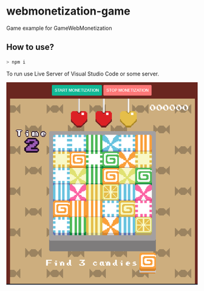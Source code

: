 # webmonetization-game
Game example for GameWebMonetization

## How to use?
```javascript
> npm i
```
To run use Live Server of Visual Studio Code or some server.

![Screenshot](./screenshot.png)
